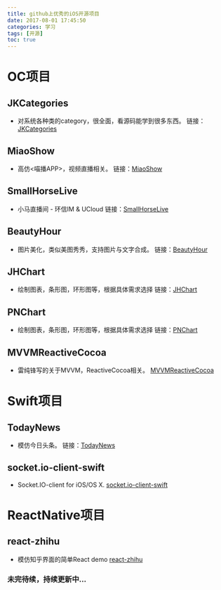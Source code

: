 ```yaml
---
title: github上优秀的iOS开源项目
date: 2017-08-01 17:45:50
categories: 学习
tags: [开源]
toc: true
---
```


# OC项目

## JKCategories
* 对系统各种类的category，很全面，看源码能学到很多东西。
链接：[JKCategories](https://github.com/shaojiankui/JKCategories)
<!--more-->
## MiaoShow
* 高仿<喵播APP>，视频直播相关。
链接：[MiaoShow](https://github.com/ForIos/MiaoShow/tree/master/MiaowShow)

## SmallHorseLive
* 小马直播间 - 环信IM & UCloud
链接：[SmallHorseLive](https://github.com/mengmakies/SmallHorseLive)

## BeautyHour
* 图片美化，类似美图秀秀，支持图片与文字合成。
链接：[BeautyHour](https://github.com/xujingzhou/BeautyHour)

## JHChart
* 绘制图表，条形图，环形图等，根据具体需求选择
链接：[JHChart](https://github.com/China131/JHChart)

## PNChart
* 绘制图表，条形图，环形图等，根据具体需求选择
链接：[PNChart](https://github.com/kevinzhow/PNChart)

## MVVMReactiveCocoa
* 雷纯锋写的关于MVVM，ReactiveCocoa相关。
[MVVMReactiveCocoa](https://github.com/leichunfeng/MVVMReactiveCocoa)

# Swift项目

## TodayNews
* 模仿今日头条。
链接：[TodayNews](https://github.com/hrscy/TodayNews)

## socket.io-client-swift
* Socket.IO-client for iOS/OS X.
[socket.io-client-swift](https://github.com/socketio/socket.io-client-swift)

# ReactNative项目

## react-zhihu
* 模仿知乎界面的简单React demo
[react-zhihu](https://github.com/tsrot/react-zhihu)



### 未完待续，持续更新中...
